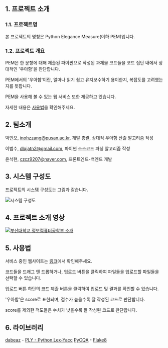 ## 1. 프로젝트 소개
### 1.1. 프로젝트명

본 프로젝트의 명칭은 Python Elegance Measure(이하 PEM)입니다.

### 1.2. 프로젝트 개요

PEM은 한 문항에 대해 제출된 파이썬으로 작성된 과제물 코드들을 코드 집단 내에서 상대적인 '우아함'을 판단합니다.

PEM에서의 '우아함'이란, 얼마나 읽기 쉽고 유지보수하기 용이한지, 복잡도를 고려했는지를 뜻합니다.

PEM을 사용해 볼 수 있는 웹 서비스 또한 제공하고 있습니다.

자세한 내용은 [사용법](https://github.com/ParkInoh/Capstone-2022-1-22/blob/main/README.md#5-%EC%82%AC%EC%9A%A9%EB%B2%95)을 확인해주세요.

## 2. 팀소개

박인오, inohzzang@pusan.ac.kr, 개발 총괄, 상대적 우아함 산출 알고리즘 작성

이범수, dlqjatn2@gmail.com, 파이썬 소스코드 파싱 알고리즘 작성

윤석현, czcz9207@naver.com, 프론트엔드-백엔드 개발

## 3. 시스템 구성도

프로젝트의 시스템 구성도는 그림과 같습니다.

![시스템 구성도](https://user-images.githubusercontent.com/37135287/195737936-93679299-aa98-413a-8e7c-3a1aa5828ba9.png)

## 4. 프로젝트 소개 영상

[![부산대학교 정보컴퓨터공학부 소개](http://img.youtube.com/vi/zh_gQ_lmLqE/0.jpg)](https://youtu.be/zh_gQ_lmLqE)

## 5. 사용법

서비스 중인 웹사이트는 [링크](https://pythonelegance.herokuapp.com/)에서 확인해주세요.

코드들을 드래그 앤 드롭하거나, 업로드 버튼을 클릭하여 파일들을 업로드할 파일들을 선택할 수 있습니다.

업로드 버튼 하단의 코드 제출 버튼을 클릭하여 업로드 및 결과를 확인할 수 있습니다.

'우아함'은 score로 표현되며, 점수가 높을수록 잘 작성된 코드로 판단합니다.

score를 제외한 척도들은 수치가 낮을수록 잘 작성된 코드로 판단합니다.

## 6. 라이브러리

[dabeaz](https://github.com/dabeaz) - [PLY - Python Lex-Yacc](https://github.com/dabeaz/ply)
[PyCQA](https://github.com/PyCQA) - [Flake8](https://github.com/PyCQA/flake8)

